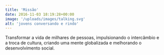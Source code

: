 ```yaml
---
title: 'Missão'
date: 2016-11-03 18:19:28+00:00
image: '/uploads/images/talking.svg'
alt: 'jovens conversando e rindo'
---
```


Transformar a vida de milhares de pessoas, impulsionando o intercâmbio e a troca de cultura, criando uma mente globalizada e melhorando o desenvolvimento social.
